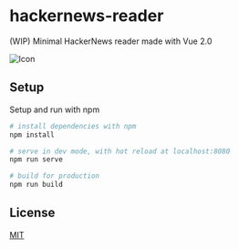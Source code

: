 # hackernews-reader

(WIP) Minimal HackerNews reader made with Vue 2.0
<!-- ![Icon](https://cdn.discordapp.com/attachments/730969252865245267/851127922223087687/man-technologist_1f468-200d-1f4bb.png)   -->
![Icon](https://media.discordapp.net/attachments/730969252865245267/851129577056239646/unknown.png?width=994&height=559)

## Setup

Setup and run with npm

```bash
# install dependencies with npm
npm install

# serve in dev mode, with hot reload at localhost:8080
npm run serve

# build for production
npm run build
```

## License

[MIT](https://choosealicense.com/licenses/mit/)
